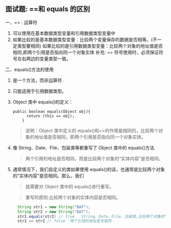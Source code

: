 ## 面试题: ==和 equals 的区别

一、== : 运算符

1. 可以使用在基本数据类型变量和引用数据类型变量中
2. 如果比较的是基本数据类型变量：比较两个变量保存的数据是否相等。(不一定类型要相同)
   如果比较的是引用数据类型变量：比较两个对象的地址值是否相同,即两个引用是否指向同一个对象实体
   补充: == 符号使用时，必须保证符号左右两边的变量类型一致。

二、equals()方法的使用

1. 是一个方法，而非运算符 .
2. 只能适用于引用数据类型。
3. Object 类中 equals()的定义：

   ```
   public boolean equals(Object obj){
         return (this == obj);
       }
   ```

   > 说明：Object 类中定义的 equals()和==的作用是相同的，比较两个对象的地址值是否相同，即两个引用是否指向同一个对象实体。

4. 像 String、Date、File、包装类等都重写了 Object 类中的 equals()方法.

   > 两个引用的地址是否相同，而是比较两个对象的“实体内容”是否相同。

5. 通常情况下，我们自定义的类如果使用 equals()的话，也通常是比较两个对象的"实体内容"是否相同。那么，我们

   > 就需要对 Object 类中的 equals()进行重写。

   > 重写的原则:比较两个对象的实体内容是否相同。

   ```java
     String str1 = new String("BAT");
     String str2 = new String("BAT");
     str1.equals(str2) // true   String、Date、File、包装类,比较两个对象的“实体内容”是否相同
     str1 == str2 // false  两个引用的地址是否相同
   ```
